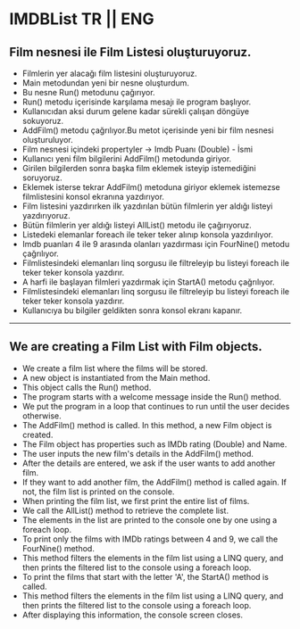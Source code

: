 # IMDBList TR || ENG

##  Film nesnesi ile Film Listesi oluşturuyoruz.
- Filmlerin yer alacağı film listesini oluşturuyoruz.
- Main metodundan yeni bir nesne oluşturdum.
- Bu nesne Run() metodunu çağırıyor.
- Run() metodu içerisinde karşılama mesajı ile program başlıyor.
- Kullanıcıdan aksi durum gelene kadar sürekli çalışan döngüye sokuyoruz.
- AddFilm() metodu çağrılıyor.Bu metot içerisinde yeni bir film nesnesi oluşturuluyor.
- Film nesnesi içindeki propertyler -> Imdb Puanı (Double) - İsmi 
- Kullanıcı yeni film bilgilerini AddFilm() metodunda giriyor.
- Girilen bilgilerden sonra başka film eklemek isteyip istemediğini soruyoruz.
- Eklemek isterse tekrar AddFilm() metoduna giriyor eklemek istemezse filmlistesini konsol ekranına yazdırıyor.
- Film listesini yazdırırken ilk yazdırılan bütün filmlerin yer aldığı listeyi yazdırıyoruz.
- Bütün filmlerin yer aldığı listeyi AllList() metodu ile çağırıyoruz.
- Listedeki elemanlar foreach ile teker teker alınıp konsola yazdırılıyor.
- Imdb puanları 4 ile 9 arasında olanları yazdırması için FourNine() metodu çağrılıyor.
- Filmlistesindeki elemanları linq sorgusu ile filtreleyip bu listeyi foreach ile teker teker konsola yazdırır.
- A harfi ile başlayan filmleri yazdırmak için StartA() metodu çağrılıyor.
- Filmlistesindeki elemanları linq sorgusu ile filtreleyip bu listeyi foreach ile teker teker konsola yazdırır.
- Kullanıcıya bu bilgiler geldikten sonra konsol ekranı kapanır.

--- 

## We are creating a Film List with Film objects.
- We create a film list where the films will be stored.
- A new object is instantiated from the Main method.
- This object calls the Run() method.
- The program starts with a welcome message inside the Run() method.
- We put the program in a loop that continues to run until the user decides otherwise.
- The AddFilm() method is called. In this method, a new Film object is created.
- The Film object has properties such as IMDb rating (Double) and Name.
- The user inputs the new film's details in the AddFilm() method.
- After the details are entered, we ask if the user wants to add another film.
- If they want to add another film, the AddFilm() method is called again. If not, the film list is printed on the console.
- When printing the film list, we first print the entire list of films.
- We call the AllList() method to retrieve the complete list.
- The elements in the list are printed to the console one by one using a foreach loop.
- To print only the films with IMDb ratings between 4 and 9, we call the FourNine() method.
- This method filters the elements in the film list using a LINQ query, and then prints the filtered list to the console using a foreach loop.
- To print the films that start with the letter 'A', the StartA() method is called.
- This method filters the elements in the film list using a LINQ query, and then prints the filtered list to the console using a foreach loop.
- After displaying this information, the console screen closes.



